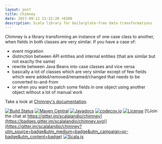 ```yaml
---
layout: post
title: Chimney
date: 2017-09-12 13:32:20 +0300
description: Scala library for boilerplate-free data transformations
---
```


Chimney is a library transforming an instance of one case class to another, when fields in both classes are very similar. If you have a case of:

* event migration
* distinction between API entities and internal entities (that are similar but not exaclty the same)
* rewrite between Java Beans into case classes and vice versa
* basically a lot of classes which are very similar except of few fields which were added/removed/renamed/changed that needs to be converted to-and-from
* or when you want to patch some fields in one object using another object without a lot of manual work

Take a look at [Chimney's documentation](https://scalalandio.github.io/chimney/).

[![Build Status](https://travis-ci.org/scalalandio/chimney.svg?branch=master)](https://travis-ci.org/scalalandio/chimney)
[![Maven Central](https://img.shields.io/maven-central/v/io.scalaland/chimney_2.12.svg)](https://central.sonatype.com/search?q=chimney)
[![Javadocs](https://www.javadoc.io/badge/io.scalaland/chimney_2.11.svg?color=red&label=scaladoc)](https://www.javadoc.io/doc/io.scalaland/chimney_2.11)
[![codecov.io](https://codecov.io/github/scalalandio/chimney/coverage.svg?branch=master)](https://codecov.io/github/scalalandio/chimney?branch=master)
[![License](https://img.shields.io/:license-Apache%202-green.svg)](https://www.apache.org/licenses/LICENSE-2.0.txt) [![Join the chat at https://gitter.im/scalalandio/chimney](https://badges.gitter.im/scalalandio/chimney.svg)](https://gitter.im/scalalandio/chimney?utm_source=badge&utm_medium=badge&utm_campaign=pr-badge&utm_content=badge)
[![Scala.js](https://www.scala-js.org/assets/badges/scalajs-0.6.17.svg)](https://www.scala-js.org)

